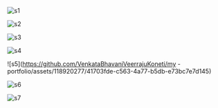 ![s1](https://github.com/VenkataBhavaniVeerrajuKoneti/my-portfolio/assets/118920277/4acaf14a-7f61-461f-be63-233ad57c504f)

![s2](https://github.com/VenkataBhavaniVeerrajuKoneti/my-portfolio/assets/118920277/e75a617f-d0a5-47f3-b9fa-fc22e9b76b68)

![s3](https://github.com/VenkataBhavaniVeerrajuKoneti/my-portfolio/assets/118920277/1af91fc0-4782-42f2-900b-8d9387f7b58f)

![s4](https://github.com/VenkataBhavaniVeerrajuKoneti/my-portfolio/assets/118920277/7cc62390-94b8-4d14-b2cd-54050bffd783)

![s5](https://github.com/VenkataBhavaniVeerrajuKoneti/my
-portfolio/assets/118920277/41703fde-c563-4a77-b5db-e73bc7e7d145)

![s6](https://github.com/VenkataBhavaniVeerrajuKoneti/my-portfolio/assets/118920277/48a1cdc7-91e0-44a8-b076-fed586f980ed)

![s7](https://github.com/VenkataBhavaniVeerrajuKoneti/my-portfolio/assets/118920277/0be8a64d-9a98-4750-9757-796cbd44118f)